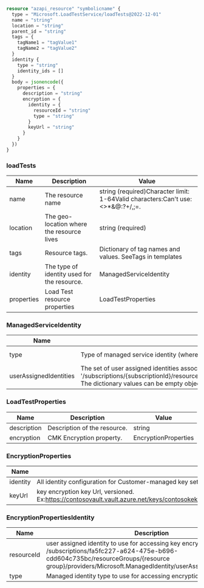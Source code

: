 ```terraform
resource "azapi_resource" "symbolicname" {
  type = "Microsoft.LoadTestService/loadTests@2022-12-01"
  name = "string"
  location = "string"
  parent_id = "string"
  tags = {
    tagName1 = "tagValue1"
    tagName2 = "tagValue2"
  }
  identity {
    type = "string"
    identity_ids = []
  }
  body = jsonencode({
    properties = {
      description = "string"
      encryption = {
        identity = {
          resourceId = "string"
          type = "string"
        }
        keyUrl = "string"
      }
    }
  })
}

```

### loadTests

| Name | Description | Value |
|-|-|-|
| name | The resource name | string (required)Character limit: 1-64Valid characters:Can't use:<>*&@:?+/\,;=.| []"or space.Can't start with underscore, hyphen, or number. Can't end with underscore or hyphen.Resource name must be unique across Azure. |
| location | The geo-location where the resource lives | string (required) |
| tags | Resource tags. | Dictionary of tag names and values. SeeTags in templates |
| identity | The type of identity used for the resource. | ManagedServiceIdentity |
| properties | Load Test resource properties | LoadTestProperties |


### ManagedServiceIdentity

| Name | Description | Value |
|-|-|-|
| type | Type of managed service identity (where both SystemAssigned and UserAssigned types are allowed). | 'None''SystemAssigned''SystemAssigned,UserAssigned''UserAssigned' (required) |
| userAssignedIdentities | The set of user assigned identities associated with the resource. The userAssignedIdentities dictionary keys will be ARM resource ids in the form: '/subscriptions/{subscriptionId}/resourceGroups/{resourceGroupName}/providers/Microsoft.ManagedIdentity/userAssignedIdentities/{identityName}. The dictionary values can be empty objects ({}) in requests. | object |


### LoadTestProperties

| Name | Description | Value |
|-|-|-|
| description | Description of the resource. | string |
| encryption | CMK Encryption property. | EncryptionProperties |


### EncryptionProperties

| Name | Description | Value |
|-|-|-|
| identity | All identity configuration for Customer-managed key settings defining which identity should be used to auth to Key Vault. | EncryptionPropertiesIdentity |
| keyUrl | key encryption key Url, versioned. Ex:https://contosovault.vault.azure.net/keys/contosokek/562a4bb76b524a1493a6afe8e536ee78orhttps://contosovault.vault.azure.net/keys/contosokek. | string |


### EncryptionPropertiesIdentity

| Name | Description | Value |
|-|-|-|
| resourceId | user assigned identity to use for accessing key encryption key Url. Ex: /subscriptions/fa5fc227-a624-475e-b696-cdd604c735bc/resourceGroups/{resource group}/providers/Microsoft.ManagedIdentity/userAssignedIdentities/myId | string |
| type | Managed identity type to use for accessing encryption key Url | 'SystemAssigned''UserAssigned' |


